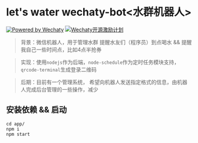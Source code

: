 # let's water wechaty-bot<水群机器人>

[![Powered by Wechaty](https://img.shields.io/badge/Powered%20By-Wechaty-green.svg)](https://github.com/chatie/wechaty)
[![Wechaty开源激励计划](https://img.shields.io/badge/Wechaty-开源激励计划-green.svg)](https://github.com/juzibot/Welcome/wiki/Everything-about-Wechaty)

> 背景：微信机器人，用于管理水群 提醒水友们（程序员）到点喝水 && 提醒我自己一些时间点，比如4点半抢券

> 实现：使用`nodejs`作为后端，`node-schedule`作为定时任务模块支持，`qrcode-terminal`生成登录二维码

> 后期：目前有一个管理系统， 希望向机器人发送指定格式的信息，由机器人完成后台管理的一些操作，减少

## 安装依赖 && 启动
```shell
cd app/
npm i 
npm start
```
